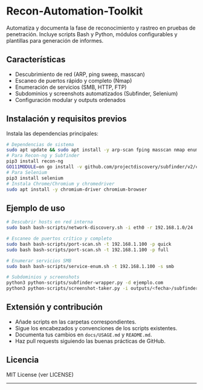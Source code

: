 # Recon-Automation-Toolkit

Automatiza y documenta la fase de reconocimiento y rastreo en pruebas de penetración. Incluye scripts Bash y Python, módulos configurables y plantillas para generación de informes.

## Características

- Descubrimiento de red (ARP, ping sweep, masscan)
- Escaneo de puertos rápido y completo (Nmap)
- Enumeración de servicios (SMB, HTTP, FTP)
- Subdominios y screenshots automatizados (Subfinder, Selenium)
- Configuración modular y outputs ordenados

## Instalación y requisitos previos

Instala las dependencias principales:

```bash
# Dependencias de sistema
sudo apt update && sudo apt install -y arp-scan fping masscan nmap enum4linux yq python3 python3-pip curl
# Para Recon-ng y Subfinder
pip3 install recon-ng
GO111MODULE=on go install -v github.com/projectdiscovery/subfinder/v2/cmd/subfinder@latest
# Para Selenium
pip3 install selenium
# Instala Chrome/Chromium y chromedriver
sudo apt install -y chromium-driver chromium-browser
```

## Ejemplo de uso

```bash
# Descubrir hosts en red interna
sudo bash bash-scripts/network-discovery.sh -i eth0 -r 192.168.1.0/24

# Escaneo de puertos crítico y completo
sudo bash bash-scripts/port-scan.sh -t 192.168.1.100 -p quick
sudo bash bash-scripts/port-scan.sh -t 192.168.1.100 -p full

# Enumerar servicios SMB
sudo bash bash-scripts/service-enum.sh -t 192.168.1.100 -s smb

# Subdominios y screenshots
python3 python-scripts/subfinder-wrapper.py -d ejemplo.com
python3 python-scripts/screenshot-taker.py -i outputs/<fecha>/subfinder.txt
```

## Extensión y contribución

- Añade scripts en las carpetas correspondientes.
- Sigue los encabezados y convenciones de los scripts existentes.
- Documenta tus cambios en `docs/USAGE.md` y `README.md`.
- Haz pull requests siguiendo las buenas prácticas de GitHub.

## Licencia

MIT License (ver LICENSE)

---